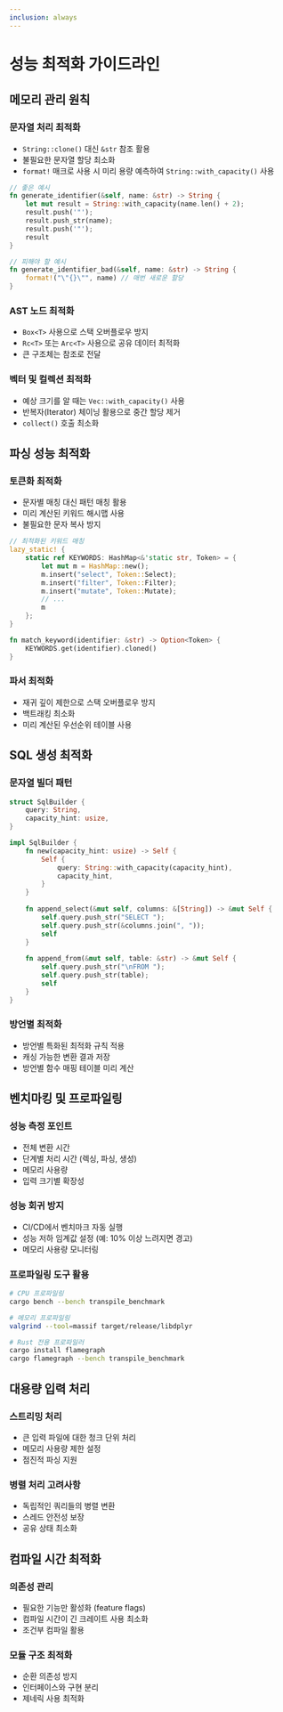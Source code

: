 ```yaml
---
inclusion: always
---
```


# 성능 최적화 가이드라인

## 메모리 관리 원칙

### 문자열 처리 최적화
- `String::clone()` 대신 `&str` 참조 활용
- 불필요한 문자열 할당 최소화
- `format!` 매크로 사용 시 미리 용량 예측하여 `String::with_capacity()` 사용

```rust
// 좋은 예시
fn generate_identifier(&self, name: &str) -> String {
    let mut result = String::with_capacity(name.len() + 2);
    result.push('"');
    result.push_str(name);
    result.push('"');
    result
}

// 피해야 할 예시
fn generate_identifier_bad(&self, name: &str) -> String {
    format!("\"{}\"", name) // 매번 새로운 할당
}
```

### AST 노드 최적화
- `Box<T>` 사용으로 스택 오버플로우 방지
- `Rc<T>` 또는 `Arc<T>` 사용으로 공유 데이터 최적화
- 큰 구조체는 참조로 전달

### 벡터 및 컬렉션 최적화
- 예상 크기를 알 때는 `Vec::with_capacity()` 사용
- 반복자(Iterator) 체이닝 활용으로 중간 할당 제거
- `collect()` 호출 최소화

## 파싱 성능 최적화

### 토큰화 최적화
- 문자별 매칭 대신 패턴 매칭 활용
- 미리 계산된 키워드 해시맵 사용
- 불필요한 문자 복사 방지

```rust
// 최적화된 키워드 매칭
lazy_static! {
    static ref KEYWORDS: HashMap<&'static str, Token> = {
        let mut m = HashMap::new();
        m.insert("select", Token::Select);
        m.insert("filter", Token::Filter);
        m.insert("mutate", Token::Mutate);
        // ...
        m
    };
}

fn match_keyword(identifier: &str) -> Option<Token> {
    KEYWORDS.get(identifier).cloned()
}
```

### 파서 최적화
- 재귀 깊이 제한으로 스택 오버플로우 방지
- 백트래킹 최소화
- 미리 계산된 우선순위 테이블 사용

## SQL 생성 최적화

### 문자열 빌더 패턴
```rust
struct SqlBuilder {
    query: String,
    capacity_hint: usize,
}

impl SqlBuilder {
    fn new(capacity_hint: usize) -> Self {
        Self {
            query: String::with_capacity(capacity_hint),
            capacity_hint,
        }
    }
    
    fn append_select(&mut self, columns: &[String]) -> &mut Self {
        self.query.push_str("SELECT ");
        self.query.push_str(&columns.join(", "));
        self
    }
    
    fn append_from(&mut self, table: &str) -> &mut Self {
        self.query.push_str("\nFROM ");
        self.query.push_str(table);
        self
    }
}
```

### 방언별 최적화
- 방언별 특화된 최적화 규칙 적용
- 캐싱 가능한 변환 결과 저장
- 방언별 함수 매핑 테이블 미리 계산

## 벤치마킹 및 프로파일링

### 성능 측정 포인트
- 전체 변환 시간
- 단계별 처리 시간 (렉싱, 파싱, 생성)
- 메모리 사용량
- 입력 크기별 확장성

### 성능 회귀 방지
- CI/CD에서 벤치마크 자동 실행
- 성능 저하 임계값 설정 (예: 10% 이상 느려지면 경고)
- 메모리 사용량 모니터링

### 프로파일링 도구 활용
```bash
# CPU 프로파일링
cargo bench --bench transpile_benchmark

# 메모리 프로파일링
valgrind --tool=massif target/release/libdplyr

# Rust 전용 프로파일러
cargo install flamegraph
cargo flamegraph --bench transpile_benchmark
```

## 대용량 입력 처리

### 스트리밍 처리
- 큰 입력 파일에 대한 청크 단위 처리
- 메모리 사용량 제한 설정
- 점진적 파싱 지원

### 병렬 처리 고려사항
- 독립적인 쿼리들의 병렬 변환
- 스레드 안전성 보장
- 공유 상태 최소화

## 컴파일 시간 최적화

### 의존성 관리
- 필요한 기능만 활성화 (feature flags)
- 컴파일 시간이 긴 크레이트 사용 최소화
- 조건부 컴파일 활용

### 모듈 구조 최적화
- 순환 의존성 방지
- 인터페이스와 구현 분리
- 제네릭 사용 최적화